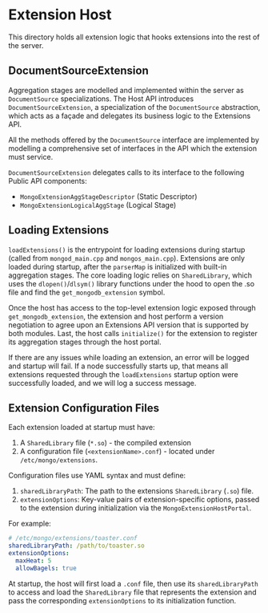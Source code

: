 # Extension Host

This directory holds all extension logic that hooks extensions into the rest of the server.

## DocumentSourceExtension

Aggregation stages are modelled and implemented within the server as `DocumentSource`
specializations. The Host API introduces `DocumentSourceExtension`, a specialization of the
`DocumentSource` abstraction, which acts as a façade and delegates its business logic to the
Extensions API.

All the methods offered by the `DocumentSource` interface are implemented by modelling a
comprehensive set of interfaces in the API which the extension must service.

`DocumentSourceExtension` delegates calls to its interface to the following Public API components:

- `MongoExtensionAggStageDescriptor` (Static Descriptor)
- `MongoExtensionLogicalAggStage` (Logical Stage)

## Loading Extensions

`loadExtensions()` is the entrypoint for loading extensions during startup (called from
`mongod_main.cpp` and `mongos_main.cpp`). Extensions are only loaded during startup, after the
`parserMap` is initialized with built-in aggregation stages. The core loading logic relies on
`SharedLibrary`, which uses the `dlopen()`/`dlsym()` library functions under the hood to open the
.so file and find the `get_mongodb_extension` symbol.

Once the host has access to the top-level extension logic exposed through `get_mongodb_extension`,
the extension and host perform a version negotiation to agree upon an Extensions API version that
is supported by both modules. Last, the host calls `initialize()` for the extension to register its
aggregation stages through the host portal.

If there are any issues while loading an extension, an error will be logged and startup will fail.
If a node successfully starts up, that means all extensions requested through the `loadExtensions`
startup option were successfully loaded, and we will log a success message.

## Extension Configuration Files

Each extension loaded at startup must have:

1. A `SharedLibrary` file (`*.so`) - the compiled extension
2. A configuration file (`<extensionName>.conf`) - located under `/etc/mongo/extensions`.

Configuration files use YAML syntax and must define:

1. `sharedLibraryPath`: The path to the extensions `SharedLibrary` (`.so`) file.
2. `extensionOptions`: Key-value pairs of extension-specific options, passed to the extension during
   initialization via the `MongoExtensionHostPortal`.

For example:

```yml
# /etc/mongo/extensions/toaster.conf
sharedLibraryPath: /path/to/toaster.so
extensionOptions:
  maxHeat: 5
  allowBagels: true
```

At startup, the host will first load a `.conf` file, then use its `sharedLibraryPath` to access and
load the `SharedLibrary` file that represents the extension and pass the corresponding
`extensionOptions` to its initialization function.
